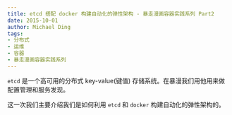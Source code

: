 ```yaml
---
title: etcd 搭配 docker 构建自动化的弹性架构 - 暴走漫画容器实践系列 Part2
date: 2015-10-01
author: Michael Ding
tags:
- 分布式
- 运维
- 容器
- 暴走漫画容器实践系列
---
```


`etcd` 是一个高可用的分布式 key-value(键值) 存储系统。在暴漫我们用他用来做配置管理和服务发现。

这一次我们主要介绍我们是如何利用 `etcd` 和 `docker` 构建自动化的弹性架构的。

